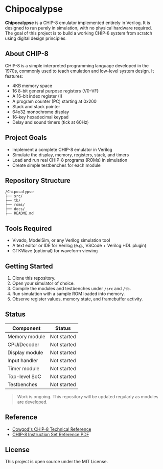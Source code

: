 # Chipocalypse

**Chipocalypse** is a CHIP-8 emulator implemented entirely in Verilog. It is designed to run purely in simulation, with no physical hardware required. The goal of this project is to build a working CHIP-8 system from scratch using digital design principles.

## About CHIP-8

CHIP-8 is a simple interpreted programming language developed in the 1970s, commonly used to teach emulation and low-level system design. It features:

- 4KB memory space
- 16 8-bit general purpose registers (V0–VF)
- A 16-bit index register (I)
- A program counter (PC) starting at 0x200
- Stack and stack pointer
- 64x32 monochrome display
- 16-key hexadecimal keypad
- Delay and sound timers (tick at 60Hz)

## Project Goals

- Implement a complete CHIP-8 emulator in Verilog
- Simulate the display, memory, registers, stack, and timers
- Load and run real CHIP-8 programs (ROMs) in simulation
- Create simple testbenches for each module

## Repository Structure

```
/Chipocalypse
├── src/
├── tb/
├── roms/ 
├── docs/
├── README.md 
```


## Tools Required

- Vivado, ModelSim, or any Verilog simulation tool
- A text editor or IDE for Verilog (e.g., VSCode + Verilog HDL plugin)
- GTKWave (optional) for waveform viewing

## Getting Started

1. Clone this repository.
2. Open your simulator of choice.
3. Compile the modules and testbenches under `/src` and `/tb`.
4. Run simulation with a sample ROM loaded into memory.
5. Observe register values, memory state, and framebuffer activity.

## Status

| Component       | Status       |
|----------------|--------------|
| Memory module  | Not started  |
| CPU/Decoder    | Not started  |
| Display module | Not started  |
| Input handler  | Not started  |
| Timer module   | Not started  |
| Top-level SoC  | Not started  |
| Testbenches    | Not started  |

> Work is ongoing. This repository will be updated regularly as modules are developed.

## Reference

- [Cowgod's CHIP-8 Technical Reference](https://devernay.free.fr/hacks/chip8/C8TECH10.HTM)
- [CHIP-8 Instruction Set Reference PDF](https://johnearnest.github.io/Octo/docs/chip8ref.pdf)

## License

This project is open source under the MIT License.


